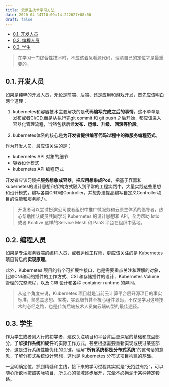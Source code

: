 ```yaml
---
title: 云原生技术学习方法
date: 2020-04-14T10:09:14.222627+08:00
draft: false
---
```


- [0.1. 开发人员](#01-开发人员)
- [0.2. 编程人员](#02-编程人员)
- [0.3. 学生](#03-学生)

> 在学习一门综合性技术时，不应该着急看源代码，理清自己的定位才是最重要的。

## 0.1. 开发人员

如果是纯粹的开发人员，无论是前端、后端、还是应用和游戏开发，首先应该明白两个道理：

1. kubernetes和容器技术主要解决的是**代码编写完成之后的事情**，这不单单是发布或者CI/CD,而是从执行完git commit 和 git push 之后开始，都应该进入容器化管理流程，当然包括后续**发布、运维、升级、回滚等阶段**。

2. kubernetes体系的核心是**为开发者提供编写代码过程中的微服务编程范式**。

作为开发人员，最应该关注的是：

- kubernetes API 对象的细节
- 容器设计模式
- kubernetes API 编程范式

开发者应该习惯把**服务想象成容器，把应用想象成Pod**，把基于容器和kubernetes的设计思想和架构方式融入到平常的工程实践中，大量实践这些思想和设计模式，编写各类CRD和Controller，并想办法提高编写自定义Controller项目的性能和服务能力。

> 开发者可以尝试扮演公司或者组织中推广微服务和云原生体系的倡导者，热心帮助团队成员共同学习 Kubernetes 的设计思想和 API，全力帮助 Istio 或者 Knative 这样的Service Mesh 和 PaaS 平台在组织中落地。

## 0.2. 编程人员

如果是专注服务器端的编程人员，或者运维工程师，更应该关注的是 Kubernetes 项目背后的**实现原理**。

此外，Kubernetes 项目的各个可扩展性接口，也是需要重点关注和理解的对象，比如CNI和网络插件的工作方式、CSI 和存储插件的设计、Kubernetes Volume 管理的完整流程，以及 CRI 设计和各种 container runtime 的异同。

> 从这个角度来说，Kubernetes 项目就是当前云计算平台层开源项目的事实标准，熟悉其思想、架构、实现细节甚至核心组件源码，不仅是学习这项技术的必经之路，也是传统后端技术人员向云端转型的最佳途径。

## 0.3. 学生

作为学生或者刚入行的初学者，建议关注项目和平台背后更深层的基础和底盘部分，了解**操作系统**和**硬件**的实际工作方式，甚至根据需要重新实现或绕过某些部分，这是进行系统性能优化的关键。理解“**所有系统都是分布式系统**”的这句话的意思，了解分布式系统设计思想，这也是 Kubernetes 分布式项目构建的基础。

一旦明确定位，抓到精髓和主线，接下来的学习过程其实就是“无招胜有招”，可以随心所欲地按照实际项目、所关心的领域逐步展开，完全不必拘泥于某种特定套路。
